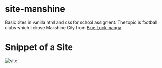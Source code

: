 # site-manshine
Basic sites in vanilla html and css for school assigment. The topic is football clubs which I chose Manshine City from <a href="https://bluelock.fandom.com">Blue Lock manga</a>

# Snippet of a Site
![site](https://user-images.githubusercontent.com/82182605/236702341-14d6047a-5b94-4d99-bce9-77b44f9ba790.png)
